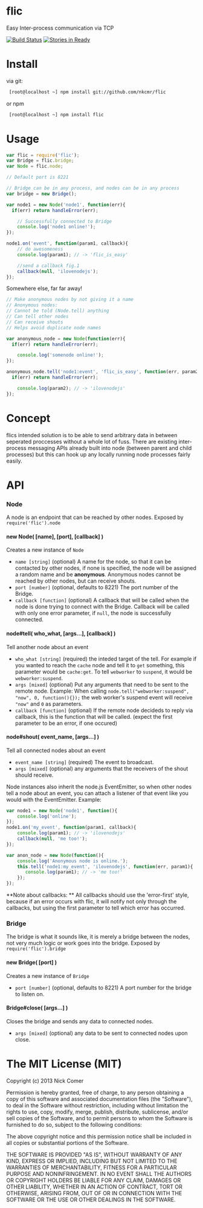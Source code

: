 # flic
Easy Inter-process communication via TCP

[![Build Status](https://travis-ci.org/nkcmr/flic.png?branch=master)](https://travis-ci.org/nkcmr/flic)
[![Stories in Ready](https://badge.waffle.io/nkcmr/flic.png?label=ready&title=Ready)](https://waffle.io/nkcmr/flic)

# Install
via git:
```bash
 [root@localhost ~] npm install git://github.com/nkcmr/flic
```

or npm
```bash
 [root@localhost ~] npm install flic
```

# Usage
```javascript
var flic = require('flic');
var Bridge = flic.bridge;
var Node = flic.node;

// Default port is 8221

// Bridge can be in any process, and nodes can be in any process
var bridge = new Bridge();

var node1 = new Node('node1', function(err){
  if(err) return handleError(err);

	// Successfully connected to Bridge
	console.log('node1 online!');
});

node1.on('event', function(param1, callback){
	// do awesomeness	
	console.log(param1); // -> 'flic_is_easy'

	//send a callback fig.1
	callback(null, 'ilovenodejs');
});
```
Somewhere else, far far away!

```javascript
// Make anonymous nodes by not giving it a name
// Anonymous nodes:
// Cannot be told (Node.tell) anything
// Can tell other nodes
// Can receive shouts
// Helps avoid duplicate node names

var anonymous_node = new Node(function(err){
  if(err) return handleError(err);

	console.log('somenode online!');
});

anonymous_node.tell('node1:event', 'flic_is_easy', function(err, param2){
  if(err) return handleError(err);

	console.log(param2); // -> 'ilovenodejs'
});

```

# Concept
flics intended solution is to be able to send arbitrary data in between seperated proccesses without a whole lot of fuss. There are existing inter-process messaging APIs already built into node (between parent and child processes) but this can hook up any locally running node processes fairly easily.

# API
### Node
A node is an endpoint that can be reached by other nodes. Exposed by `require('flic').node`
#### new Node( [name], [port], [callback] )
Creates a new instance of `Node`

- `name [string]` (optional) A name for the node, so that it can be contacted by other nodes, if none is specified, the node will be assigned a random name and be **anonymous**. Anonymous nodes cannot be reached by other nodes, but can receive shouts.
- `port [number]` (optional, defaults to 8221) The port number of the Bridge.
- `callback [function]` (optional) A callback that will be called when the node is done trying to connect with the Bridge. Callback will be called with only one error parameter, if `null`, the node is successfully connected.

#### node#tell( who_what, [args...], [callback] )
Tell another node about an event

- `who_what [string]` (required) the inteded target of the tell. For example if you wanted to reach the `cache` node and tell it to `get` something, this parameter would be `cache:get`. To tell `webworker` to `suspend`, it would be `webworker:suspend`.
- `args [mixed]` (optional) Put any arguments that need to be sent to the remote node. Example: When calling `node.tell("webworker:suspend", "now", 0, function(){});` the web worker's suspend event will receive `"now"` and `0` as parameters.
- `callback [function]` (optional) If the remote node decideds to reply via callback, this is the function that will be called. (expect the first parameter to be an error, if one occured)

#### node#shout( event_name, [args...] )
Tell all connected nodes about an event

- `event_name [string]` (required) The event to broadcast.
- `args [mixed]` (optional) any arguments that the receivers of the shout should receive.

Node instances also inherit the node.js EventEmitter, so when other nodes tell a node about an event, you can attach a listener of that event like you would with the EventEmitter. Example:

```javascript
var node1 = new Node('node1', function(){ 
    console.log('online'); 
});
node1.on('my_event', function(param1, callback){
    console.log(param1); // -> 'ilovenodejs'
    callback(null, 'me too!');
});

var anon_node = new Node(function(){
    console.log('Anonymous node is online.');
    this.tell('node1:my_event', 'ilovenodejs', function(err, param1){
       console.log(param1); // -> 'me too!' 
    });
});
```

**Note about callbacks: ** All callbacks should use the 'error-first' style, because if an error occurs with flic, it will notify not only through the callbacks, but using the first parameter to tell which error has occurred.

### Bridge

The bridge is what it sounds like, it is merely a bridge between the nodes, not very much logic or work goes into the bridge. Exposed by `require('flic').bridge`

#### new Bridge( [port] )
Creates a new instance of `Bridge`

- `port [number]` (optional, defaults to 8221) A port number for the bridge to listen on.

#### Bridge#close( [args...] )
Closes the bridge and sends any data to connected nodes.

- `args [mixed]` (optional) any data to be sent to connected nodes upon close.

# The MIT License (MIT)

Copyright (c) 2013 Nick Comer

Permission is hereby granted, free of charge, to any person obtaining a copy
of this software and associated documentation files (the "Software"), to deal
in the Software without restriction, including without limitation the rights
to use, copy, modify, merge, publish, distribute, sublicense, and/or sell
copies of the Software, and to permit persons to whom the Software is
furnished to do so, subject to the following conditions:

The above copyright notice and this permission notice shall be included in all
copies or substantial portions of the Software.

THE SOFTWARE IS PROVIDED "AS IS", WITHOUT WARRANTY OF ANY KIND, EXPRESS OR
IMPLIED, INCLUDING BUT NOT LIMITED TO THE WARRANTIES OF MERCHANTABILITY,
FITNESS FOR A PARTICULAR PURPOSE AND NONINFRINGEMENT. IN NO EVENT SHALL THE
AUTHORS OR COPYRIGHT HOLDERS BE LIABLE FOR ANY CLAIM, DAMAGES OR OTHER
LIABILITY, WHETHER IN AN ACTION OF CONTRACT, TORT OR OTHERWISE, ARISING FROM,
OUT OF OR IN CONNECTION WITH THE SOFTWARE OR THE USE OR OTHER DEALINGS IN THE
SOFTWARE.

